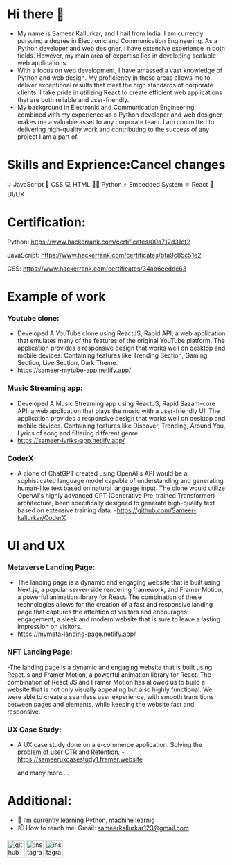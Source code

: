 # Hi there 👋
- My name is Sameer Kallurkar, and I hail from India. I am currently pursuing a degree in Electronic and Communication Engineering. As a Python developer and web designer, I have extensive experience in both fields. However, my main area of expertise lies in developing scalable web applications.
- With a focus on web development, I have amassed a vast knowledge of Python and web design. My proficiency in these areas allows me to deliver exceptional results that meet the high standards of corporate clients. I take pride in utilizing React to create efficient web applications that are both reliable and user-friendly.
- My background in Electronic and Communication Engineering, combined with my experience as a Python developer and web designer, makes me a valuable asset to any corporate team. I am committed to delivering high-quality work and contributing to the success of any project I am a part of.

# Skills and Exprience:Cancel changes

💡 JavaScript
🎨 CSS
💻 HTML
👨‍💻 Python
⚡ Embedded System
⚛ React
📱 UI/UX

# Certification:
Python: https://www.hackerrank.com/certificates/00a712d31cf2

JavaScript: https://www.hackerrank.com/certificates/bfa9c85c51e2

CSS: https://www.hackerrank.com/certificates/34ab6eeddc63

# Example of work
### Youtube clone:
- Developed A YouTube clone using ReactJS, Rapid API, a web application that emulates many of the features of the original YouTube platform. The application provides a responsive design that works well on desktop and mobile devices. Containing features like Trending Section, Gaming Section, Live Section, Dark Theme.
- https://sameer-mytube-app.netlify.app/

### Music Streaming app:
- Developed A Music Streaming app using ReactJS, Rapid Sazam-core API, a web application that plays the music with a user-friendly UI. The application provides a responsive design that works well on desktop and mobile devices. Containing features like Discover, Trending, Around You, Lyrics of song and filtering different genre.
- https://sameer-lyriks-app.netlify.app/

### CoderX:
- A clone of ChatGPT created using OpenAI's API would be a sophisticated language model capable of understanding and generating human-like text based on natural language input. The clone would utilize OpenAI's highly advanced GPT (Generative Pre-trained Transformer) architecture, been specifically designed to generate high-quality text based on extensive training data.
-https://github.com/Sameer-kallurkar/CoderX

# UI and UX 

### Metaverse Landing Page:
- The landing page is a dynamic and engaging website that is built using Next.js, a popular server-side rendering framework, and Framer Motion, a powerful animation library for React. The combination of these technologies allows for the creation of a fast and responsive landing page that captures the attention of visitors and encourages engagement, a sleek and modern website that is sure to leave a lasting impression on visitors.
- https://mymeta-landing-page.netlify.app/


### NFT Landing Page:
-The landing page is a dynamic and engaging website that is built using React.js and Framer Motion, a powerful animation library for React. The combination of React JS and Framer Motion has allowed us to build a website that is not only visually appealing but also highly functional. We were able to create a seamless user experience, with smooth transitions between pages and elements, while keeping the website fast and responsive.


### UX Case Study:
- A UX case study done on a e-commerce application. Solving the problem of user CTR and Retention.
-https://sameeruxcasestudy1.framer.website


  and many more ... 

# Additional:

- 🌱 I’m currently learning Python, machine learnig
- 📫 How to reach me: Gmail: sameerkallurkar123@gmail.com 


[<img src='https://cdn.jsdelivr.net/npm/simple-icons@3.0.1/icons/github.svg' alt='github' height='40'>](https://github.com/Sameer-kallurkar)  [<img src='https://cdn.jsdelivr.net/npm/simple-icons@3.0.1/icons/instagram.svg' alt='instagram' height='40'>](https://www.instagram.com/sameerkallurkar/)  [<img src='https://cdn.jsdelivr.net/npm/simple-icons@3.0.1/icons/linkedin.svg' alt='instagram' height='40'>](https://www.linkedin.com/in/sameer-kallurkar)



<!---
Sameer-kallurkar/Sameer-kallurkar is a ✨ special ✨ repository because its `README.md` (this file) appears on your GitHub profile.
You can click the Preview link to take a look at your changes.
--->
